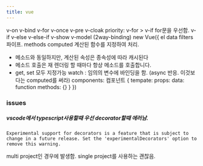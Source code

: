 ```yaml
---
title: vue
---
```


v-on
v-bind
v-for
v-once
v-pre
v-cloak
priority: v-for > v-if for문을 우선함.
v-if
v-else
v-else-if
v-show
v-model (2way-binding)
new Vue({
  el
  data
  filters 파이프.
  methods
  computed 계산된 함수를 지정하여 처리. 
   - 메소드와 동일하지만, 계산된 속성은 종속성에 따라 캐시된다
   - 메소드 호출은 재 렌더링 할 때마다 항상 메소드를 호출합니다.
   - get, set 모두 지정가능
  watch : 임의의 변수에 바인딩을 함. (async 반응. 이것보다는 computed를 써라)
  components: 컴포넌트 {
    tempate:
    props:
    data: function
    methods: {}
  }
})


### issues
##### vscode에서 typescript사용할때 우선 decorator할때 에러남.
```
Experimental support for decorators is a feature that is subject to change in a future release. Set the 'experimentalDecorators' option to remove this warning.
```
multi project인 경우에 발생함.
single project를 사용하는 괜찮음.